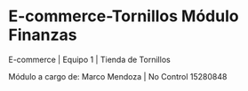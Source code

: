 # E-commerce-Tornillos Módulo Finanzas
E-commerce | Equipo 1 | Tienda de Tornillos

Módulo a cargo de: Marco Mendoza | No Control 15280848

